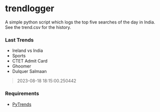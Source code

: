 # trendlogger
A simple python script which logs the top five searches of the day in India.<br>See the trend.csv for the history.<br>

<!-- Last Trends -->
### Last Trends
* Ireland vs India
* Sports
* CTET Admit Card
* Ghoomer
* Dulquer Salmaan
> 2023-08-18 18:15:00.250442

<!-- Requirements -->
### Requirements
* [PyTrends](https://github.com/dreyco676/pytrends)

